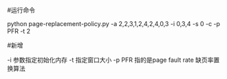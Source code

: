 #运行命令

python page-replacement-policy.py -a 2,2,3,1,2,4,2,4,0,3 -i 0,3,4 -s 0 -c -p PFR -t 2

#新增

-i 参数指定初始化内存
-t 指定窗口大小
-p PFR 指的是page fault rate 缺页率置换算法


